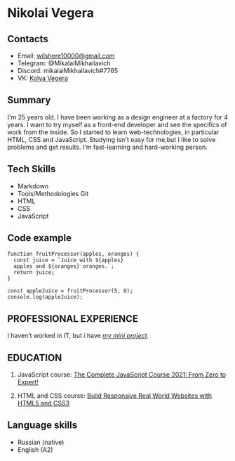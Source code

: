 # Nikolai Vegera

## Contacts
* Email: wilshere10000@gmail.com
* Telegram: @MikalaiMikhailavich
* Discord: mikalaiMikhailavich#7765
* VK: [Kolya Vegera](https://vk.com/mikalaivegera)

## Summary 
I'm 25 years old. I have been working as a design engineer at a factory for 4 years. I want to try myself as a front-end developer and see the specifics of work from the inside. So I started to learn web-technologies, in particular HTML, CSS and JavaScript. Studying isn't easy for me,but I like to solve problems and get results. I'm fast-learning and hard-working person.

## Tech Skills
- Markdown
- Tools/Methodologies Git
- HTML
- CSS
- JavaScript

## Code example
```
function fruitProcessor(apples, oranges) {
  const juice = `Juice with ${apples}
  apples and ${oranges} oranges.`;
  return juice;
}

const appleJuice = fruitProcessor(5, 0);
console.log(appleJuice);
```
## PROFESSIONAL EXPERIENCE
I haven’t worked in IT, but i have [_my mini project_](https://mikalaimikhailavich.github.io/omnifood_css/Omnifood/).

## EDUCATION
1. JavaScript course: [The Complete JavaScript Course 2021: From Zero to Expert!](https://www.udemy.com/course/the-complete-javascript-course/)

2. HTML and CSS course: [Build Responsive Real World Websites with HTML5 and CSS3](https://www.udemy.com/course/design-and-develop-a-killer-website-with-html5-and-css3/) 


## Language skills
- Russian (native)
- English (A2)